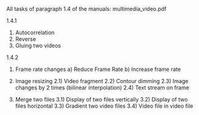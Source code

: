 All tasks of paragraph 1.4 of the manuals: multimedia_video.pdf

1.4.1
 1) Autocorrelation
 2) Reverse
 3) Gluing two videos

1.4.2
 1) Frame rate changes
 a) Reduce Frame Rate
 b) Increase frame rate

 2) Image resizing
 2.1) Video fragment
 2.2) Contour dimming
 2.3) Image changes by 2 times (bilinear interpolation)
 2.4) Text stream on frame

 3) Merge two files
 3.1) Display of two files vertically
 3.2) Display of two files horizontal
 3.3) Gradient two video files
 3.4) Video file in video file
